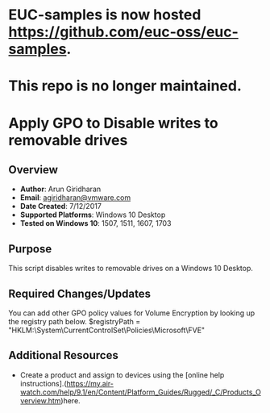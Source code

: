 # EUC-samples is now hosted https://github.com/euc-oss/euc-samples.
# This repo is no longer maintained.

# Apply GPO to Disable writes to removable drives

## Overview
- **Author**: Arun Giridharan
- **Email**: agiridharan@vmware.com
- **Date Created**: 7/12/2017
- **Supported Platforms**: Windows 10 Desktop
- **Tested on Windows 10**: 1507, 1511, 1607, 1703

## Purpose 
This script disables writes to removable drives on a Windows 10 Desktop.

## Required Changes/Updates
You can add other GPO policy values for Volume Encryption by looking up the registry path below.
$registryPath = "HKLM:\System\CurrentControlSet\Policies\Microsoft\FVE"

## Additional Resources
* Create a product and assign to devices using the [online help instructions].(https://my.air-watch.com/help/9.1/en/Content/Platform_Guides/Rugged/_C/Products_Overview.htm)here.